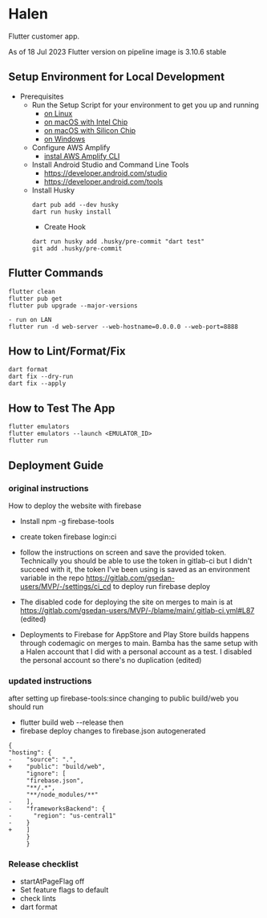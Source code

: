 # Halen

Flutter customer app.


As of 18 Jul 2023 Flutter version on pipeline image is 3.10.6 stable

## Setup Environment for Local Development

- Prerequisites
  - Run the Setup Script for your environment to get you up and running
    - [on Linux](bin/setupLinux.sh)
    - [on macOS with Intel Chip](bin/setupMacOsIntel.sh)
    - [on macOS with Silicon Chip](bin/setupMacOsSilicon.sh)
    - [on Windows](bin/setupWindows.ps1)
  - Configure AWS Amplify
    - [instal AWS Amplify CLI](https://docs.amplify.aws/cli/start/install/)
  - Install Android Studio and Command Line Tools
    - https://developer.android.com/studio
    - https://developer.android.com/tools
  - Install Husky
    ```shell
    dart pub add --dev husky
    dart run husky install
    ```
    - Create Hook
    ```shell
    dart run husky add .husky/pre-commit "dart test"
    git add .husky/pre-commit  
    ``` 

## Flutter Commands

```shell
flutter clean
flutter pub get
flutter pub upgrade --major-versions

- run on LAN
flutter run -d web-server --web-hostname=0.0.0.0 --web-port=8888
```

## How to Lint/Format/Fix

```shell
dart format
dart fix --dry-run
dart fix --apply
```

## How to Test The App

```
flutter emulators
flutter emulators --launch <EMULATOR_ID>
flutter run
```


## Deployment Guide

### original instructions
How to deploy the website with firebase
- Install npm -g firebase-tools
- create token firebase login:ci
- follow the instructions on screen and save the provided token. 
Technically you should be able to use the token in gitlab-ci but
I didn't succeed with it, the token I've been using is saved as an 
environment variable in the repo https://gitlab.com/gsedan-users/MVP/-/settings/ci_cd
to deploy run firebase deploy

- The disabled code for deploying the site on merges to main 
is at https://gitlab.com/gsedan-users/MVP/-/blame/main/.gitlab-ci.yml#L87 (edited)


- Deployments to Firebase for AppStore and Play Store builds happens through codemagic 
on merges to main. Bamba has the same setup with a Halen account that I did with a
personal account as a test. I disabled the personal account so there's no duplication (edited) 


### updated instructions
 after setting up firebase-tools:since changing to public build/web you should run
 - flutter build web --release 
then
 - firebase deploy
 changes to firebase.json autogenerated
```
{
"hosting": {
-    "source": ".",
+    "public": "build/web",
     "ignore": [
     "firebase.json",
     "**/.*",
     "**/node_modules/**"
-    ],
-    "frameworksBackend": {
-      "region": "us-central1"
-    }
+    ]
     }
     }
```

### Release checklist
- startAtPageFlag off
- Set feature flags to default
- check lints
- dart format
